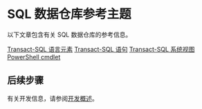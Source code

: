 <properties
   pageTitle="SQL 数据仓库参考主题 | Azure"
   description="SQL 数据仓库的参考内容链接。"
   services="sql-data-warehouse"
   documentationCenter="NA"
   authors="barbkess"
   manager="jhubbard"
   editor=""/>

<tags
   ms.service="sql-data-warehouse"
   ms.date="01/07/2016"
   wacn.date="03/17/2016"/>

# SQL 数据仓库参考主题

以下文章包含有关 SQL 数据仓库的参考信息。

[Transact-SQL 语言元素][] [Transact-SQL 语句][] [Transact-SQL 系统视图][] [PowerShell cmdlet][]



## 后续步骤
有关开发信息，请参阅[开发概述][]。

<!--Image references-->

<!--Article references-->
[开发概述]: /documentation/articles/sql-data-warehouse-overview-develop
[Transact-SQL 语言元素]: /documentation/articles/sql-data-warehouse-reference-tsql-language-elements
[Transact-SQL 语句]: /documentation/articles/sql-data-warehouse-reference-tsql-statements
[Transact-SQL 系统视图]: /documentation/articles/sql-data-warehouse-reference-tsql-system-views
[PowerShell cmdlet]: /documentation/articles/sql-data-warehouse-reference-powershell-cmdlets


<!--MSDN references-->

<!---HONumber=Mooncake_0307_2016-->